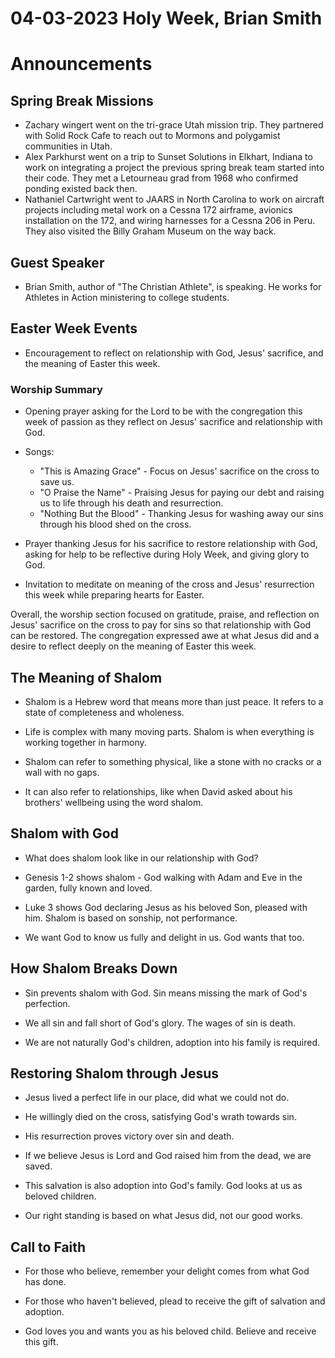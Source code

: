 # 04-03-2023 Holy Week, Brian Smith



# Announcements

## Spring Break Missions
- Zachary wingert went on the tri-grace Utah mission trip. They partnered with Solid Rock Cafe to reach out to Mormons and polygamist communities in Utah.
- Alex Parkhurst went on a trip to Sunset Solutions in Elkhart, Indiana to work on integrating a project the previous spring break team started into their code. They met a Letourneau grad from 1968 who confirmed ponding existed back then. 
- Nathaniel Cartwright went to JAARS in North Carolina to work on aircraft projects including metal work on a Cessna 172 airframe, avionics installation on the 172, and wiring harnesses for a Cessna 206 in Peru. They also visited the Billy Graham Museum on the way back.

## Guest Speaker
- Brian Smith, author of "The Christian Athlete", is speaking. He works for Athletes in Action ministering to college students. 

## Easter Week Events
- Encouragement to reflect on relationship with God, Jesus' sacrifice, and the meaning of Easter this week.


### Worship Summary

- Opening prayer asking for the Lord to be with the congregation this week of passion as they reflect on Jesus' sacrifice and relationship with God. 

- Songs:
  - "This is Amazing Grace" - Focus on Jesus' sacrifice on the cross to save us.
  - "O Praise the Name" - Praising Jesus for paying our debt and raising us to life through his death and resurrection. 
  - "Nothing But the Blood" - Thanking Jesus for washing away our sins through his blood shed on the cross.

- Prayer thanking Jesus for his sacrifice to restore relationship with God, asking for help to be reflective during Holy Week, and giving glory to God.

- Invitation to meditate on meaning of the cross and Jesus' resurrection this week while preparing hearts for Easter. 

Overall, the worship section focused on gratitude, praise, and reflection on Jesus' sacrifice on the cross to pay for sins so that relationship with God can be restored. The congregation expressed awe at what Jesus did and a desire to reflect deeply on the meaning of Easter this week.


## The Meaning of Shalom

- Shalom is a Hebrew word that means more than just peace. It refers to a state of completeness and wholeness. 

- Life is complex with many moving parts. Shalom is when everything is working together in harmony.

- Shalom can refer to something physical, like a stone with no cracks or a wall with no gaps. 

- It can also refer to relationships, like when David asked about his brothers' wellbeing using the word shalom.

## Shalom with God

- What does shalom look like in our relationship with God? 

- Genesis 1-2 shows shalom - God walking with Adam and Eve in the garden, fully known and loved.

- Luke 3 shows God declaring Jesus as his beloved Son, pleased with him. Shalom is based on sonship, not performance.

- We want God to know us fully and delight in us. God wants that too.

## How Shalom Breaks Down

- Sin prevents shalom with God. Sin means missing the mark of God's perfection. 

- We all sin and fall short of God's glory. The wages of sin is death.

- We are not naturally God's children, adoption into his family is required.

## Restoring Shalom through Jesus

- Jesus lived a perfect life in our place, did what we could not do.

- He willingly died on the cross, satisfying God's wrath towards sin. 

- His resurrection proves victory over sin and death.

- If we believe Jesus is Lord and God raised him from the dead, we are saved.

- This salvation is also adoption into God's family. God looks at us as beloved children.

- Our right standing is based on what Jesus did, not our good works.

## Call to Faith

- For those who believe, remember your delight comes from what God has done. 

- For those who haven't believed, plead to receive the gift of salvation and adoption.

- God loves you and wants you as his beloved child. Believe and receive this gift.